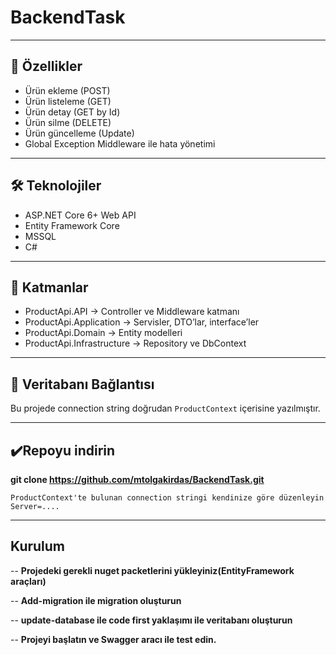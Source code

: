 # BackendTask
---

## 🚀 Özellikler
- Ürün ekleme (POST)
- Ürün listeleme (GET)
- Ürün detay (GET by Id)
- Ürün silme (DELETE)
- Ürün güncelleme (Update)
- Global Exception Middleware ile hata yönetimi

---

## 🛠️ Teknolojiler
- ASP.NET Core 6+ Web API
- Entity Framework Core
- MSSQL
- C#


---

## 📂 Katmanlar
- ProductApi.API → Controller ve Middleware katmanı  
- ProductApi.Application → Servisler, DTO’lar, interface’ler  
- ProductApi.Domain → Entity modelleri  
- ProductApi.Infrastructure → Repository ve DbContext  

---

## 🔧 Veritabanı Bağlantısı
Bu projede connection string doğrudan `ProductContext` içerisine yazılmıştır.  

---
## ✔️Repoyu indirin
**git clone https://github.com/mtolgakirdas/BackendTask.git**

`ProductContext'te bulunan connection stringi kendinize göre düzenleyin Server=....`

---
## Kurulum
-- **Projedeki gerekli nuget packetlerini yükleyiniz(EntityFramework araçları)**

-- **Add-migration ile migration oluşturun**

-- **update-database ile code first yaklaşımı ile veritabanı oluşturun**

-- **Projeyi başlatın ve Swagger aracı ile test edin.**

